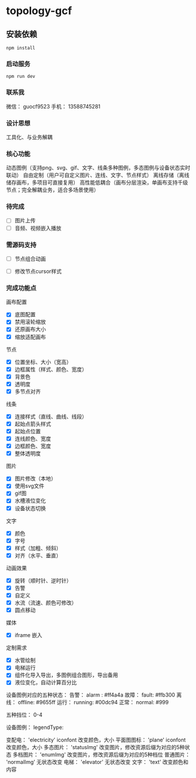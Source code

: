 # topology-gcf

## 安装依赖
```
npm install
```

### 启动服务
```
npm run dev
```

### 联系我
微信： guocf9523
手机： 13588745281

### 设计思想
工具化、与业务解耦

### 核心功能
动态图例（支持png、svg、gif、文字、线条多种图例，多态图例与设备状态实时联动）
自由定制（用户可自定义图片、连线、文字、节点样式）
离线存储（离线储存画布，多项目可直接复用）
高性能低耦合（画布分层渲染，单画布支持千级节点；完全解耦业务，适合多场景使用）

### 待完成
- [ ] 图片上传
- [ ] 音频、视频嵌入播放

### 需源码支持
- [ ] 节点组合动画
- [ ] 修改节点cursor样式


### 完成功能点

画布配置
- [x] 底图配置
- [x] 禁用滚轮缩放
- [x] 还原画布大小
- [x] 缩放适配画布

节点
- [x] 位置坐标、大小（宽高）
- [x] 边框属性（样式、颜色、宽度）
- [x] 背景色
- [x] 透明度
- [x] 多节点对齐

线条
- [x] 连接样式（直线、曲线、线段）
- [x] 起始点箭头样式
- [x] 起始点位置
- [x] 连线颜色、宽度
- [x] 边框颜色、宽度
- [x] 整体透明度

图片
- [x] 图片修改（本地）
- [x] 使用svg文件
- [x] gif图
- [x] 水槽液位变化
- [x] 设备状态切换

文字
- [x] 颜色
- [x] 字号
- [x] 样式（加粗、倾斜）
- [x] 对齐（水平、垂直）

动画效果
- [x] 旋转（顺时针、逆时针）
- [x] 告警
- [x] 自定义
- [x] 水流（流速、颜色可修改）
- [x] 圆点移动

媒体
- [x] iframe 嵌入

定制需求
- [x] 水管绘制
- [x] 电梯运行
- [x] 组件化导入导出，多图例组合图形，导出备用
- [x] 液位变化，自动计算百分比

设备图例对应的五种状态：
    告警： alarm : #ff4a4a
    故障： fault: #ffb300
    离线： offline: #9655ff
    运行： running: #00dc94
    正常： normal: #999

五种挡位： 0-4

设备图例：  legendType:

  变配电：    'electricity'     iconfont  改变颜色，大小
  平面图图标： 'plane'          iconfont  改变颜色，大小
  多态图片：   'statusImg'      改变图片，修改资源后缀为对应的5种状态
  多档图片：   'enumImg'        改变图片，修改资源后缀为对应的5种档位
  普通图片：   'normalImg'      无状态改变
  电梯：       'elevator'      无状态改变
  文字：       'text'           改变颜色和内容

